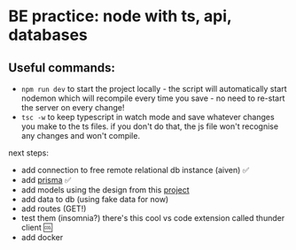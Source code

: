 # BE practice: node with ts, api, databases

## Useful commands:

- `npm run dev` to start the project locally - the script will automatically start nodemon which will recompile every time you save - no need to re-start the server on every change!
- `tsc -w` to keep typescript in watch mode and save whatever changes you make to the ts files. if you don't do that, the js file won't recognise any changes and won't compile.

next steps:

- add connection to free remote relational db instance (aiven) :white_check_mark:
- add [prisma](https://www.prisma.io/docs/orm/overview/introduction/what-is-prisma) :white_check_mark:
- add models using the design from this [project](https://www.frontendmentor.io/challenges/interactive-comments-section-iG1RugEG9)
- add data to db (using fake data for now)
- add routes (GET!)
- test them (insomnia?) there's this cool vs code extension called thunder client :cool:
- add docker
